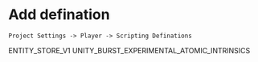 # Add defination
`Project Settings -> Player -> Scripting Definations`

ENTITY_STORE_V1
UNITY_BURST_EXPERIMENTAL_ATOMIC_INTRINSICS

